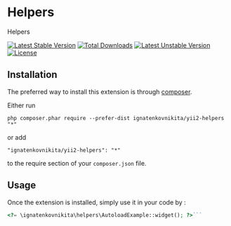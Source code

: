 Helpers
=======
Helpers

[![Latest Stable Version](https://poser.pugx.org/ignatenkovnikita/yii2-helpers/v/stable)](https://packagist.org/packages/ignatenkovnikita/yii2-helpers) [![Total Downloads](https://poser.pugx.org/ignatenkovnikita/yii2-helpers/downloads)](https://packagist.org/packages/ignatenkovnikita/yii2-helpers) [![Latest Unstable Version](https://poser.pugx.org/ignatenkovnikita/yii2-helpers/v/unstable)](https://packagist.org/packages/ignatenkovnikita/yii2-helpers) [![License](https://poser.pugx.org/ignatenkovnikita/yii2-helpers/license)](https://packagist.org/packages/ignatenkovnikita/yii2-helpers)

Installation
------------

The preferred way to install this extension is through [composer](http://getcomposer.org/download/).

Either run

```
php composer.phar require --prefer-dist ignatenkovnikita/yii2-helpers "*"
```

or add

```
"ignatenkovnikita/yii2-helpers": "*"
```

to the require section of your `composer.json` file.


Usage
-----

Once the extension is installed, simply use it in your code by  :

```php
<?= \ignatenkovnikita\helpers\AutoloadExample::widget(); ?>```

